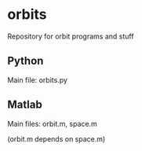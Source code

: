 # orbits
Repository for orbit programs and stuff

## Python
Main file: orbits.py

## Matlab
Main files: orbit.m, space.m

(orbit.m depends on space.m)
